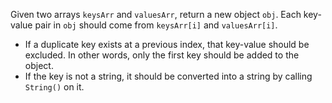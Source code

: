 Given two arrays `keysArr` and `valuesArr`, return a new object `obj`. Each key-value pair in `obj` should come from `keysArr[i]` and `valuesArr[i]`.

- If a duplicate key exists at a previous index, that key-value should be excluded. In other words, only the first key should be added to the object.
- If the key is not a string, it should be converted into a string by calling `String()` on it.